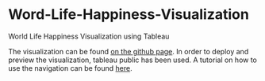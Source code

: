 # Word-Life-Happiness-Visualization

World Life Happiness Visualization using Tableau


The visualization can be found [on the github page](https://ippokratoys.github.io/world-life-happiness-visualization/).
In order to deploy and preview the visualization, tableau public has been used. 
A tutorial on how to use the navigation can be found [here](https://ippokratoys.github.io/world-life-happiness-visualization/tutorial).
